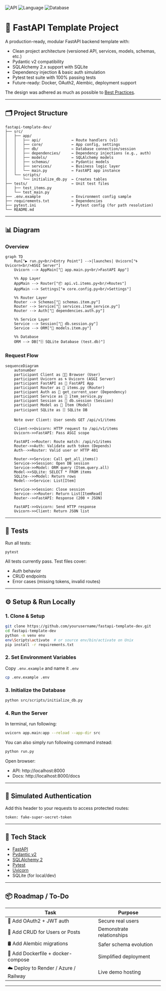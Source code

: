 ![API](https://img.shields.io/badge/API-FastAPI%20%7C%20REST-blue)
![Language](https://img.shields.io/badge/Language-Python%203.9+-yellow)
![Database](https://img.shields.io/badge/Database-SQLite%20%7C%20SQLAlchemy-green)

# 🚀 FastAPI Template Project

A production-ready, modular FastAPI backend template with:

- Clean project architecture (versioned API, services, models, schemas, etc.)
- Pydantic v2 compatibility
- SQLAlchemy 2.x support with SQLite
- Dependency injection & basic auth simulation
- Pytest test suite with 100% passing tests
- Future-ready: Docker, OAuth2, Alembic, deployment support

The design was adhered as much as possible to [Best Practices](https://github.com/berserkhmdvhb/API_Python_Test/tree/main/BestPractices).

---

## 🗂️ Project Structure

```
fastapi-template-dev/
├── src/
│   ├── app/
│   │   ├── api/              ← Route handlers (v1)
│   │   ├── core/             ← App config, settings
│   │   ├── db/               ← Database connection/session
│   │   ├── dependencies/     ← Dependency injections (e.g., auth)
│   │   ├── models/           ← SQLAlchemy models
│   │   ├── schemas/          ← Pydantic models
│   │   ├── services/         ← Business logic layer
│   │   └── main.py           ← FastAPI app instance
│   └── scripts/
│       └── initialize_db.py  ← Creates tables
├── tests/                    ← Unit test files
│   ├── test_items.py
│   └── test_main.py
├── .env.example              ← Environment config sample
├── requirements.txt          ← Dependencies
├── pytest.ini                ← Pytest config (for path resolution)
└── README.md
```

---
## 📊 Diagram

### Overview

```mermaid
graph TD
    Run["▶️ run.py<br/>Entry Point"] -->|launches| Uvicorn["🌀 Uvicorn<br/>ASGI Server"]
    Uvicorn --> AppMain["🚀 app.main.py<br/>FastAPI App"]

    %% App Layer
    AppMain --> Router["📦 api.v1.items.py<br/>Routes"]
    AppMain --> Settings["⚙️ core.config.py<br/>Settings"]

    %% Router Layer
    Router --> Schemas["🧾 schemas.item.py"]
    Router --> Service["🧠 services.item_service.py"]
    Router --> Auth["🔐 dependencies.auth.py"]

    %% Service Layer
    Service --> Session["🔗 db.session.py"]
    Service --> ORM["🧱 models.item.py"]

    %% Database
    ORM --> DB["🗄️ SQLite Database (test.db)"]
```
### Request Flow

```mermaid
sequenceDiagram
    autonumber
    participant Client as 🧑‍💻 Browser (User)
    participant Uvicorn as 🌀 Uvicorn (ASGI Server)
    participant FastAPI as 🚀 FastAPI App
    participant Router as 🔁 items.py (Router)
    participant Auth as 🔐 get_current_user (Dependency)
    participant Service as 🧠 item_service.py
    participant Session as 🔗 db.session (Session)
    participant Model as 🧱 Item (Model)
    participant SQLite as 🗄️ SQLite DB

    Note over Client: User sends GET /api/v1/items

    Client->>Uvicorn: HTTP request to /api/v1/items
    Uvicorn->>FastAPI: Pass ASGI scope

    FastAPI->>Router: Route match: /api/v1/items
    Router->>Auth: Validate auth token (Depends)
    Auth-->>Router: Valid user or HTTP 401

    Router->>Service: Call get_all_items()
    Service->>Session: Open DB session
    Service->>Model: ORM query (Item.query.all)
    Model->>SQLite: SELECT * FROM items
    SQLite-->>Model: Return rows
    Model-->>Service: List[Item]

    Service->>Session: Close session
    Service-->>Router: Return List[ItemRead]
    Router-->>FastAPI: Response (200 + JSON)

    FastAPI->>Uvicorn: Send HTTP response
    Uvicorn->>Client: Return JSON list
```
---
## 🧪 Tests

Run all tests:

```bash
pytest
```

All tests currently pass. Test files cover:
- Auth behavior
- CRUD endpoints
- Error cases (missing tokens, invalid routes)

---

## ⚙️ Setup & Run Locally

### 1. Clone & Setup

```bash
git clone https://github.com/yourusername/fastapi-template-dev.git
cd fastapi-template-dev
python -m venv env
env\Scripts\activate  # or source env/bin/activate on Unix
pip install -r requirements.txt
```

### 2. Set Environment Variables

Copy `.env.example` and name it `.env`

```bash
cp .env.example .env
```

### 3. Initialize the Database

```bash
python src/scripts/initialize_db.py
```

### 4. Run the Server
In terminal, run following: 

```bash
uvicorn app.main:app --reload --app-dir src
```

You can also simply run following command instead:

```bash
python run.py
```

Open browser:
- API: http://localhost:8000
- Docs: http://localhost:8000/docs

---

## 🔐 Simulated Authentication

Add this header to your requests to access protected routes:

```
token: fake-super-secret-token
```

---

## 🧱 Tech Stack

- [FastAPI](https://fastapi.tiangolo.com/)
- [Pydantic v2](https://docs.pydantic.dev/)
- [SQLAlchemy 2](https://docs.sqlalchemy.org/en/20/)
- [Pytest](https://docs.pytest.org/)
- [Uvicorn](https://www.uvicorn.org/)
- SQLite (for local/dev)

---

## 📦 Roadmap / To-Do

| Task                                | Purpose                         |
|-------------------------------------|---------------------------------|
| 🔐 Add OAuth2 + JWT auth            | Secure real users               |
| 👥 Add CRUD for Users or Posts      | Demonstrate relationships       |
| 🛢 Add Alembic migrations           | Safer schema evolution          |
| 🐳 Add Dockerfile + docker-compose  | Simplified deployment           |
| ☁️ Deploy to Render / Azure / Railway | Live demo hosting              |

---
